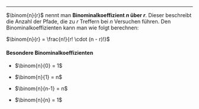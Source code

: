 ***

$\binom{n}{r}$ nennt man **Binominalkoeffizient $n$ über $r$**. Dieser beschreibt die Anzahl der Pfade, die zu $r$ Treffern bei $n$ Versuchen führen.
Den Binominalkoeffizienten kann man wie folgt berechnen:

$\binom{n}{r} = \frac{n!}{r! \cdot (n - r)!}$

#### Besondere Binominalkoeffizienten

- $\binom{n}{0} = 1$

- $\binom{n}{1} = n$

- $\binom{n}{n-1} = n$

- $\binom{n}{n} = 1$

